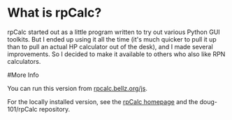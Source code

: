 # What is rpCalc?

rpCalc started out as a little program written to try out various Python GUI
toolkits. But I ended up using it all the time (it's much quicker to pull it up
than to pull an actual HP calculator out of the desk), and I made several
improvements. So I decided to make it available to others who also like RPN
calculators.

#More Info

You can run this version from
[rpcalc.bellz.org/js](http://rpcalc.bellz.org/js).

For the locally installed version, see the [rpCalc
homepage](http://rpcalc.bellz.org) and the doug-101/rpCalc repository.
